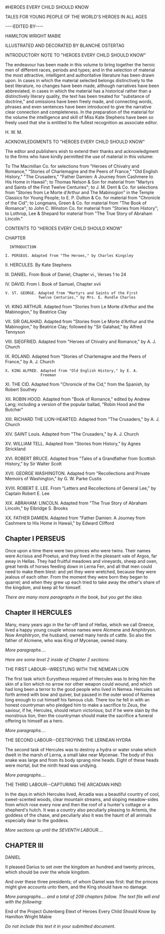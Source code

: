 #HEROES EVERY CHILD SHOULD KNOW

TALES FOR YOUNG PEOPLE OF THE WORLD'S HEROES IN ALL AGES

----EDITED BY----

HAMILTON WRIGHT MABIE

ILLUSTRATED AND DECORATED BY BLANCHE OSTERTAG


INTRODUCTORY NOTE TO "HEROES EVERY CHILD SHOULD KNOW"

The endeavour has been made in this volume to bring together the
heroic men of different races, periods and types; and in the
selection of material the most attractive, intelligent and
authoritative literature has been drawn upon. In cases in which the
material selected belongs distinctively to the best literature, no
changes have been made, although narratives have been abbreviated;
in cases in which the material has a historical rather than a
distinctively literary quality, the text has been treated for
"substance of doctrine," and omissions have been freely made, and
connecting words, phrases and even sentences have been introduced to
give the narrative clear connection and completeness. In the
preparation of the material for the volume the intelligence and
skill of Miss Kate Stephens have been so freely used that she is
entitled to the fullest recognition as associate editor.

H. W. M.

ACKNOWLEDGMENTS TO "HEROES EVERY CHILD SHOULD KNOW"

The editor and publishers wish to extend their thanks and
acknowledgment to the firms who have kindly permitted the use of
material in this volume:

To The Macmillan Co. for selections from "Heroes of Chivalry and
Romance," "Stories of Charlemagne and the Peers of France," "Old
English History," "The Crusaders," "Father Damien: A Journey from
Cashmere to His Home in Hawaii"; to Thomas Nelson & Son for material
from "Martyrs and Saints of the First Twelve Centuries"; to J. M.
Dent & Co. for selections from "Stories from Le Morte d'Arthur and
The Mabinogion" in the Temple Classics for Young People; to E. P.
Dutton & Co. for material from "Chronicle of the Cid"; to Longmans,
Green & Co. for material from "The Book of Romance"; to John C.
Winston Co. for material from "Stories from History"; to Lothrop,
Lee & Shepard for material from "The True Story of Abraham Lincoln."

CONTENTS TO "HEROES EVERY CHILD SHOULD KNOW"


CHAPTER

      INTRODUCTION

    I. PERSEUS. Adapted from "The Heroes," by Charles Kingsley

   II. HERCULES. By Kate Stephens

  III. DANIEL. From Book of Daniel, Chapter vi., Verses 1 to 24

   IV. DAVID. From I. Book of Samuel, Chapter xvii

    V. ST. GEORGE. Adapted from "Martyrs and Saints of the First
                   Twelve Centuries," by Mrs. E. Rundle Charles

   VI. KING ARTHUR. Adapted from "Stories from Le Morte d'Arthur and
                    the Mabinogion," by Beatrice Clay

  VII. SIR GALAHAD. Adapted from "Stories from Le Morte d'Arthur and
                    the Mabinogion," by Beatrice Clay; followed by
                    "Sir Galahad," by Alfred Tennyson

 VIII. SIEGFRIED. Adapted from "Heroes of Chivalry and Romance," by
                  A. J. Church

   IX. ROLAND. Adapted from "Stories of Charlemagne and the Peers of
               France," by A. J. Church

    X. KING ALFRED. Adapted from "Old English History," by E. A.
                    Freeman

   XI. THE CID. Adapted from "Chronicle of the Cid," from the Spanish,
                by Robert Southey

  XII. ROBIN HOOD. Adapted from "Book of Romance," edited by Andrew
                   Lang; including a version of the popular ballad,
                   "Robin Hood and the Butcher"

 XIII. RICHARD THE LION-HEARTED. Adapted from "The Crusaders," by A.
                                 J. Church

  XIV. SAINT Louis. Adapted from "The Crusaders," by A. J. Church

   XV. WILLIAM TELL. Adapted from "Stories from History," by Agnes
                     Strickland

  XVI. ROBERT BRUCE. Adapted from "Tales of a Grandfather from
                     Scottish History," by Sir Walter Scott

 XVII. GEORGE WASHINGTON. Adapted from "Recollections and Private
                          Memoirs of Washington," by G. W. Parke Custis

XVIII. ROBERT E. LEE. From "Letters and Recollections of General
                      Lee," by Captain Robert E. Lee

  XIX. ABRAHAM: LINCOLN. Adapted from "The True Story of Abraham
                         Lincoln," by Elbridge S. Brooks

   XX. FATHER DAMIEN. Adapted from "Father Damien: A Journey from
                      Cashmere to His Home in Hawaii," by Edward
                      Clifford

## Chapter I PERSEUS

Once upon a time there were two princes who were twins. Their names
were Acrisius and Proetus, and they lived in the pleasant vale of
Argos, far away in Hellas. They had fruitful meadows and vineyards,
sheep and oxen, great herds of horses feeding down in Lerna Fen, and
all that men could need to make them blest: and yet they were
wretched, because they were jealous of each other. From the moment
they were born they began to quarrel; and when they grew up each
tried to take away the other's share of the kingdom, and keep all
for himself.

_There are many more paragraphs in the book, but you get the idea._


## Chapter II HERCULES


Many, many years ago in the far-off land of Hellas, which we call
Greece, lived a happy young couple whose names were Alcmene and
Amphitryon. Now Amphitryon, the husband, owned many herds of cattle.
So also the father of Alcmene, who was King of Mycenae, owned many.

_More paragraphs...._

_Here are some level 2 inside of Chapter 2 sections:_

THE FIRST LABOUR--WRESTLING WITH THE NEMEAN LION

The first task which Eurystheus required of Hercules was to bring
him the skin of a lion which no arrow nor other weapon could wound,
and which had long been a terror to the good people who lived in
Nemea. Hercules set forth armed with bow and quiver, but paused in
the outer wood of Nemea long enough to cut himself his famous club.
There too he fell in with an honest countryman who pledged him to
make a sacrifice to Zeus, the saviour, if he, Hercules, should
return victorious; but if he were slain by the monstrous lion, then
the countryman should make the sacrifice a funeral offering to
himself as a hero.

_More paragraphs...._


THE SECOND LABOUR--DESTROYING THE LERNEAN HYDRA

The second task of Hercules was to destroy a hydra or water snake
which dwelt in the marsh of Lerna, a small lake near Mycenae. The
body of this snake was large and from its body sprang nine heads.
Eight of these heads were mortal, but the ninth head was undying.

_More paragraphs...._


THE THIRD LABOUR--CAPTURING THE ARCADIAN HIND

In the days in which Hercules lived, Arcadia was a beautiful country
of cool, sweet-scented woods, clear mountain streams, and sloping
meadow-sides from which rose every now and then the roof of a
hunter's cottage or a shepherd's hutch. It was a country also
peculiarly pleasing to Artemis, the goddess of the chase, and
peculiarly also it was the haunt of all animals especially dear to
the goddess.

_More sections up until the SEVENTH LABOUR...._


## CHAPTER III

DANIEL


It pleased Darius to set over the kingdom an hundred and twenty
princes, which should be over the whole kingdom.

And over these three presidents; of whom Daniel was first: that the
princes might give accounts unto them, and the King should have no
damage.

_More paragraphs.... and a total of 209 chapters follow. The text file will end with the following:_

End of the Project Gutenberg Etext of Heroes Every Child Should Know
by Hamilton Wright Mabie

_Do not include this text it in your submitted document._
